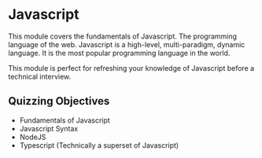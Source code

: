 
# Javascript

This module covers the fundamentals of Javascript. The programming language of the web. Javascript is a high-level, multi-paradigm, dynamic language. It is the most popular programming language in the world.

This module is perfect for refreshing your knowledge of Javascript before a technical interview.

## Quizzing Objectives

- Fundamentals of Javascript
- Javascript Syntax
- NodeJS
- Typescript (Technically a superset of Javascript)
